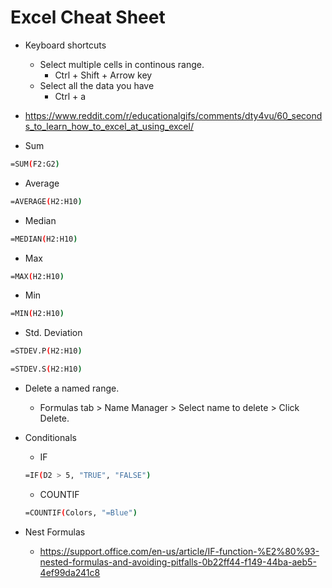 # Excel Cheat Sheet

* Keyboard shortcuts
  * Select multiple cells in continous range.
    * Ctrl + Shift + Arrow key
  * Select all the data you have
    * Ctrl + a

* <https://www.reddit.com/r/educationalgifs/comments/dty4vu/60_seconds_to_learn_how_to_excel_at_using_excel/>

* Sum

```bash
=SUM(F2:G2)
```

* Average

```bash
=AVERAGE(H2:H10)
```

* Median

```bash
=MEDIAN(H2:H10)
```

* Max

```bash
=MAX(H2:H10)
```

* Min

```bash
=MIN(H2:H10)
```

* Std. Deviation

```bash
=STDEV.P(H2:H10)

=STDEV.S(H2:H10)
```

* Delete a named range.
  * Formulas tab > Name Manager > Select name to delete > Click Delete.

* Conditionals

  * IF

  ```bash
  =IF(D2 > 5, "TRUE", "FALSE")
  ```

  * COUNTIF
  
  ```bash
  =COUNTIF(Colors, "=Blue")
  ```

* Nest Formulas
  * <https://support.office.com/en-us/article/IF-function-%E2%80%93-nested-formulas-and-avoiding-pitfalls-0b22ff44-f149-44ba-aeb5-4ef99da241c8>